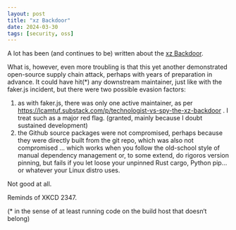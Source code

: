 ```yaml
---
layout: post
title: "xz Backdoor"
date: 2024-03-30
tags: [security, oss]
---
```


A lot has been (and continues to be) written about the [xz Backdoor](https://www.openwall.com/lists/oss-security/2024/03/29/4).

What is, however, even more troubling is that this yet another demonstrated open-source supply chain attack, perhaps with years of preparation in advance. It could have hit(*) any downstream maintainer, just like with the faker.js incident, but there were two possible evasion factors:
1. as with faker.js, there was only one active maintainer, as per https://lcamtuf.substack.com/p/technologist-vs-spy-the-xz-backdoor . I treat such as a major red flag. (granted, mainly because I doubt sustained development)
2. the Github source packages were not compromised, perhaps because they were directly built from the git repo, which was also not compromised
… which works when you follow the old-school style of manual dependency management or, to some extend, do rigoros version pinning, but fails if you let loose your unpinned Rust cargo, Python pip… or whatever your Linux distro uses. 

Not good at all.

Reminds of XKCD 2347.


(* in the sense of at least running code on the build host that doesn‘t belong)
